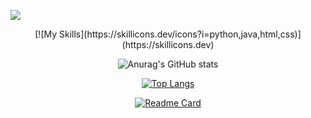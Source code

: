 
![](https://github.com/seazabuky/seazabuky/blob/main/banner.png)

<div align="center">
[![My Skills](https://skillicons.dev/icons?i=python,java,html,css)](https://skillicons.dev)

![Anurag's GitHub stats](https://github-readme-stats.vercel.app/api?username=seazabuky&show_icons=true&theme=cobalt)

[![Top Langs](https://github-readme-stats.vercel.app/api/top-langs/?username=seazabuky&layout=compact&theme=cobalt)](https://github.com/anuraghazra/github-readme-stats)

[![Readme Card](https://github-readme-stats.vercel.app/api/pin/?username=seazabuky&repo=Buky-The-Adventure&theme=cobalt&show_owner=true)](https://github.com/seazabuky/Buky-The-Adventure)
</div>

